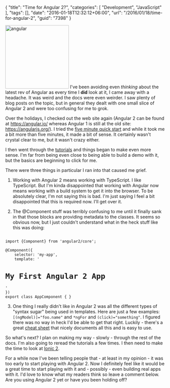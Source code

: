 {
	"title": "Time for Angular 2?",
	"categories": [
		"Development",
		"JavaScript"
	],
	"tags": [],
	"date": "2016-01-18T12:32:12+06:00",
	"url": "/2016/01/18/time-for-angular-2",
	"guid": "7398"
}

<img src="http://www.raymondcamden.com/wp-content/uploads/2016/01/angular.png" alt="angular" width="200" height="200" class="alignleft size-full wp-image-7400" /> I've been avoiding even <i>thinking</i> about the latest rev of Angular as every time I <strong>did</strong> look at it, I came away with a headache. It was weird and the docs were even weirder. I saw plenty of blog posts on the topic, but in general they dealt with one small slice of Angular 2 and were too confusing for me to grok. 

Over the holidays, I checked out the web site again (Angular 2 can be found at <a href="https://angular.io/">https://angular.io/</a> whereas Angular 1 is still at the old site: <a href="https://angularjs.org/">https://angularjs.org/</a>). I tried the <a href="https://angular.io/docs/ts/latest/quickstart.html">five minute quick start</a> and while it took me a bit more than five minutes, it made a bit of sense. It certainly wasn't crystal clear to me, but it wasn't crazy either. 

<!--more-->

I then went through the <a href="https://angular.io/docs/ts/latest/tutorial/">tutorials</a> and things began to make even more sense. I'm far from being even close to being able to build a demo with it, but the basics are beginning to click for me.

There were three things in particular I ran into that caused me grief.

1) Working with Angular 2 means working with TypeScript. I like TypeScript. But I'm kinda disappointed that working with Angular now means working with a build system to get it into the browser. To be absolutely clear, I'm not saying this is bad. I'm just saying I feel a bit disappointed that this is required now. I'll get over it.

2) The @Component stuff was terribly confusing to me until it finally sank in that those blocks are providing metadata to the classes. It seems so obvious now, but I just couldn't understand what in the heck stuff like this was doing:

<pre><code class="language-javascript">
import {Component} from 'angular2/core';

@Component({
    selector: 'my-app',
    template: '<h1>My First Angular 2 App</h1>'
})
export class AppComponent { }
</code></pre>

3) One thing I really didn't like in Angular 2 was all the different types of "syntax sugar" being used in templates. Here are just a few examples: <code>[(ngModel)]="foo.name"</code> and <code>*ngFor</code> and <code>(click)="something"</code>. I figured there was no way in heck I'd be able to get that right. Luckily - there's a great <a href="https://angular.io/cheatsheet">cheat sheet</a> that nicely documents all this and is easy to use.

So what's next? I plan on making my way - slowly - through the rest of the docs. I'm also going to reread the tutorials a few times. I then need to make the time to look at <a href="http://ionicframework.com/docs/v2/getting-started/installation/">Ionic 2</a>. 

For a while now I've been telling people that - at least in my opinion - it was too early to start playing with Angular 2. Now I definitely feel like it would be a great time to start playing with it and - possibly - even building real apps with it. I'd love to know what my readers think so leave a comment below. Are you using Angular 2 yet or have you been holding off?